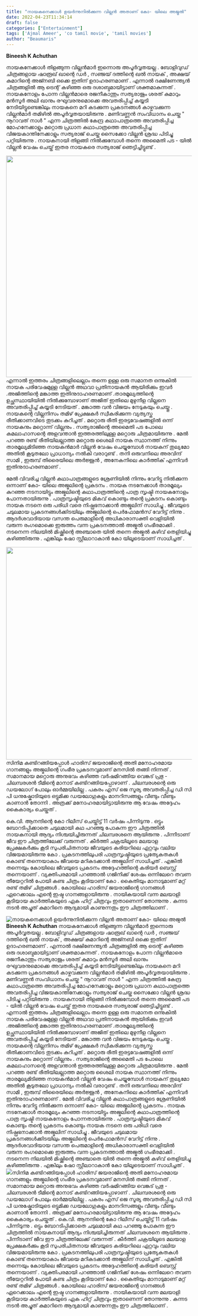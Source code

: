 ```yaml
---
title: "നായകനെക്കാൾ ഉയർന്നുനിൽക്കുന്ന വില്ലൻ അതാണ് കോ- യിലെ അജ്മൽ"
date: 2022-04-23T11:34:14
draft: false
categories: ["Entertainment"]
tags: ['Ajmal Ameer', 'co tamil movie', 'tamil movies']
author: "Beaumaris"
---
```


<strong>Bineesh K Achuthan</strong>

നായകനേക്കാൾ തിളങ്ങുന്ന വില്ലൻമാർ ഇന്നൊരു അപൂർവ്വതയല്ല . ബോളിവുഡ് ചിത്രങ്ങളായ ഷാരൂഖ് ഖാന്റെ ഡർ , സഞ്ജയ് ദത്തിന്റെ ഖൽ നായക് , അക്ഷയ് കുമാറിന്റെ അജ്നബി ഒക്കെ ഇതിന് ഉദാഹരണമാണ് . എന്നാൽ ദക്ഷിണേന്ത്യൻ ചിത്രങ്ങളിൽ ആ ട്രെന്റ് കഴിഞ്ഞ ഒരു ദശാബ്ദമായിട്ടാണ് ശക്തമാകുന്നത് . നായകനോളം പോന്ന വില്ലൻമാരെ രജനീകാന്തും സത്യരാജും ശരത് കുമാറും മൻസൂർ അലി ഖാനും രഘുവരനുമൊക്കെ അവതരിപ്പിച്ച് കയ്യടി നേടിയിട്ടുണ്ടെങ്കിലും നായകനെ മറി കടക്കുന്ന പ്രകടനങ്ങൾ കാഴ്ചവക്കുന്ന വില്ലൻമാർ തമിഴിൽ അപൂർവ്വതയായിരുന്നു . മണിവണ്ണൻ സംവിധാനം ചെയ്ത " നൂറാവത് നാൾ " എന്ന ചിത്രത്തിൽ കേന്ദ്ര കഥാപാത്രത്തെ അവതരിപ്പിച്ച മോഹനേക്കാളും മറ്റൊരു പ്രധാന കഥാപാത്രത്തെ അവതരിപ്പിച്ച വിജയകാന്തിനേക്കാളും സത്യരാജ് ചെയ്ത സൈക്കോ വില്ലൻ ശ്രദ്ധ പിടിച്ചു പറ്റിയിരുന്നു . നായകനായി തിളങ്ങി നിൽക്കുമ്പോൾ തന്നെ അമൈതി പട - യിൽ വില്ലൻ വേഷം ചെയ്ത് ഇതര നായകരെ സത്യരാജ് ഞെട്ടിച്ചിട്ടുണ്ട് .

<img class="size-full wp-image-330866 aligncenter" src="https://cdn.boolokam.com/articles/2022/04/62769116.webp" alt="" width="800" height="600" />എന്നാൽ ഇത്തരം ചിത്രങ്ങളിലെല്ലാം തന്നെ ഉള്ള ഒരു സമാനത ഒന്നുകിൽ നായക പരിവേഷമുള്ള വില്ലൻ അഥവാ പ്രതിനായകൻ ആയിരിക്കും ഇവർ .അജിത്തിന്റെ മങ്കാത്ത ഇതിനുദാഹരണമാണ് .താരമൂല്യത്തിന്റെ ഉച്ഛസ്ഥായിയിൽ നിൽക്കുമ്പോഴാണ് അജിത് ഇതിലെ മുഴുനീള വില്ലനെ അവതരിപ്പിച്ച് കയ്യടി നേടിയത് . മങ്കാത്ത വൻ വിജയം നേടുകയും ചെയ്തു . നായകന്റെ വില്ലനിസം തമിഴ് പ്രേക്ഷകർ സ്വീകരിക്കുന്ന വ്യത്യസ്ത രീതിക്കാണവിടെ തുടക്കം കുറിച്ചത് . മറ്റൊരു രീതി ഇരട്ടവേഷങ്ങളിൽ ഒന്ന് നായകനും മറ്റൊന്ന് വില്ലനും . സത്യരാജിന്റെ അമൈതി പട പോലെ കമലാഹാസന്റെ അളവന്താൻ ഇത്തരത്തിലുള്ള മറ്റൊരു ചിത്രമായിരുന്നു . മേൽ പറഞ്ഞ രണ്ട് രീതിയിലല്ലാത്ത മറ്റൊരു ശൈലി നായക സ്ഥാനത്ത് നിന്നും താരമൂല്യമിടിഞ്ഞ നായകൻമാർ വില്ലൻ വേഷം ചെയ്യുമ്പോൾ നായകന് തുല്യമോ അതിൽ കൂടുതലോ പ്രാധാന്യം നൽകി വരാറുണ്ട് . തനി ഒരുവനിലെ അരവിന്ദ് സാമി , ഇരുമ്പ് തിരൈയിലെ അർജ്ജുൻ , അനേകനിലെ കാർത്തിക് എന്നിവർ ഇതിനുദാഹരണമാണ് .

മേൽ വിവരിച്ച വില്ലൻ കഥാപാത്രങ്ങളുടെ ശ്രേണിയിൽ നിന്നും വേറിട്ടു നിൽക്കുന്ന ഒന്നാണ് കോ- യിലെ അജ്മലിന്റെ പ്രകടനം . നായക നടനേക്കാൾ താരമൂല്യം കുറഞ്ഞ നടനായിട്ടും അജ്മലിന്റെ കഥാപാത്രത്തിന്റെ പാത്ര സൃഷ്ടി നായകനോളം പോന്നതായിരുന്നു . പാത്രസൃഷ്ടിയുടെ മികവ് കൊണ്ടും തന്റെ പ്രകടനം കൊണ്ടും നായക നടനെ ഒരു പരിധി വരെ നിഷ്പ്രഭനാക്കാൻ അജ്മലിന് സാധിച്ചു . ജീവയുടെ ചടുലമായ പ്രകടനങ്ങൾക്കിടയിലും അജ്മലിന്റെ പെർഫോമൻസ് വേറിട്ട് നിന്നു . ആദർശവാദിയായ വസന്ത പെരുമാളിന്റെ അധികാരാസക്തി വെളിയിൽ വരുന്ന രംഗമൊക്കെ ഇരുത്തം വന്ന പ്രകടനത്താൽ അജ്മൽ ഗംഭീരമാക്കി . നടനെന്ന നിലയിൽ മിഷ്ക്കിന്റെ അഞ്ചാതെ യിൽ തന്നെ അജ്മൽ കഴിവ് തെളിയിച്ചു കഴിഞ്ഞിരുന്നു . എങ്കിലും ഷോ സ്റ്റീലാറാകാൻ കോ യിലൂടെയാണ് സാധിച്ചത് .

<img class=" wp-image-330868 aligncenter" src="https://cdn.boolokam.com/articles/2022/04/04sd1.jpg" alt="" width="709" height="576" />സിനിമ കണ്ടിറങ്ങിയപ്പോൾ ഹാരിസ് ജയരാജിന്റെ അതി മനോഹരമായ ഗാനങ്ങളും അജ്മലിന്റെ ഗംഭീര പ്രകടനവുമാണ് മനസിൽ തങ്ങി നിന്നത് . സമാനമായ മറ്റൊരു അനുഭവം കഴിഞ്ഞ വർഷമിറങ്ങിയ വെങ്കട് പ്രഭു - ചിലമ്പരശൻ ടീമിന്റെ മാനാട് കണ്ടിറങ്ങിയപ്പോഴാണ് . ചിലമ്പരശന്റെ ഒരു ഡയലോഗ് പോലും ഓർമ്മയിലില്ല . പകരം എസ് ജെ സൂര്യ അവതരിപ്പിച്ച ഡി സി പി ധനുഷ്കോടിയുടെ ഒട്ടുമിക്ക ഡയലോഗുകളും മാനറിസങ്ങളും വീണ്ടും വീണ്ടും കാണാൻ തോന്നി . അത്രക്ക് മനോഹരമായിട്ടായിരുന്നു ആ വേഷം അദ്ദേഹം കൈകാര്യം ചെയ്തത് .

കെ.വി. ആനന്ദിന്റെ കോ റിലീസ് ചെയ്തിട്ട് 11 വർഷം പിന്നിടുന്നു . ഒട്ടും ബോറടിപ്പിക്കാതെ ചടുലമായി കഥ പറഞ്ഞു പോകുന്ന ഈ ചിത്രത്തിൽ നായകനായി ആദ്യം നിശ്ചയിച്ചിരുന്നത് ചിലമ്പരശനെ ആയിരുന്നു . പിന്നീടാണ് ജീവ ഈ ചിത്രത്തിലേക്ക് വരുന്നത് . കീർത്തി ചക്രയിലൂടെ മലയാള പ്രേക്ഷകർക്കും കൂടി സുപരിചിതനായ ജീവയുടെ കരിയറിലെ ഏറ്റവും വലിയ വിജയമായിരുന്നു കോ . പ്രകടനത്തിലുപരി പാത്രസൃഷ്ടിയുടെ പ്രത്യേകതകൾ കൊണ്ട് തന്നെയാകാം ജീവയെ മറികടക്കാൻ അജ്മലിന് സാധിച്ചത് . എങ്കിൽ തന്നെയും കോയിലെ ജീവയുടെ പ്രകടനം അദ്ദേഹത്തിന്റെ കരിയർ ബെസ്റ്റ് തന്നെയാണ് . വ്യക്തിപരമായി പറഞ്ഞാൽ ഗജിനിക്ക് ശേഷം ഒന്നിലേറെ തവണ തീയേറ്ററിൽ പോയി കണ്ട ചിത്രം കൂടിയാണ് കോ . കൈതിയും മാനാടുമാണ് മറ്റ് രണ്ട് തമിഴ് ചിത്രങ്ങൾ . കോയിലെ ഹാരിസ് ജയരാജിന്റെ ഗാനങ്ങൾ ഏറെക്കാലം എന്റെ ഇഷ്ട ഗാനങ്ങളായിരുന്നു . നായികയായി വന്ന മലയാളി കൂടിയായ കാർത്തികയുടെ ഏക ഹിറ്റ് ചിത്രവും ഇതാണെന്ന് തോന്നുന്നു . കന്നട നടൻ അച്ചുത് കുമാറിനെ ആദ്യമായി കാണുന്നതും ഈ ചിത്രത്തിലാണ് .


![നായകനെക്കാൾ ഉയർന്നുനിൽക്കുന്ന വില്ലൻ അതാണ് കോ- യിലെ അജ്മൽ](https://cdn.boolokam.com/articles/2022/04/62769116.webp)**Bineesh K Achuthan** നായകനേക്കാൾ തിളങ്ങുന്ന വില്ലൻമാർ ഇന്നൊരു അപൂർവ്വതയല്ല . ബോളിവുഡ് ചിത്രങ്ങളായ ഷാരൂഖ് ഖാന്റെ ഡർ , സഞ്ജയ് ദത്തിന്റെ ഖൽ നായക് , അക്ഷയ് കുമാറിന്റെ അജ്നബി ഒക്കെ ഇതിന് ഉദാഹരണമാണ് . എന്നാൽ ദക്ഷിണേന്ത്യൻ ചിത്രങ്ങളിൽ ആ ട്രെന്റ് കഴിഞ്ഞ ഒരു ദശാബ്ദമായിട്ടാണ് ശക്തമാകുന്നത് . നായകനോളം പോന്ന വില്ലൻമാരെ രജനീകാന്തും സത്യരാജും ശരത് കുമാറും മൻസൂർ അലി ഖാനും രഘുവരനുമൊക്കെ അവതരിപ്പിച്ച് കയ്യടി നേടിയിട്ടുണ്ടെങ്കിലും നായകനെ മറി കടക്കുന്ന പ്രകടനങ്ങൾ കാഴ്ചവക്കുന്ന വില്ലൻമാർ തമിഴിൽ അപൂർവ്വതയായിരുന്നു . മണിവണ്ണൻ സംവിധാനം ചെയ്ത " നൂറാവത് നാൾ " എന്ന ചിത്രത്തിൽ കേന്ദ്ര കഥാപാത്രത്തെ അവതരിപ്പിച്ച മോഹനേക്കാളും മറ്റൊരു പ്രധാന കഥാപാത്രത്തെ അവതരിപ്പിച്ച വിജയകാന്തിനേക്കാളും സത്യരാജ് ചെയ്ത സൈക്കോ വില്ലൻ ശ്രദ്ധ പിടിച്ചു പറ്റിയിരുന്നു . നായകനായി തിളങ്ങി നിൽക്കുമ്പോൾ തന്നെ അമൈതി പട - യിൽ വില്ലൻ വേഷം ചെയ്ത് ഇതര നായകരെ സത്യരാജ് ഞെട്ടിച്ചിട്ടുണ്ട് . എന്നാൽ ഇത്തരം ചിത്രങ്ങളിലെല്ലാം തന്നെ ഉള്ള ഒരു സമാനത ഒന്നുകിൽ നായക പരിവേഷമുള്ള വില്ലൻ അഥവാ പ്രതിനായകൻ ആയിരിക്കും ഇവർ .അജിത്തിന്റെ മങ്കാത്ത ഇതിനുദാഹരണമാണ് .താരമൂല്യത്തിന്റെ ഉച്ഛസ്ഥായിയിൽ നിൽക്കുമ്പോഴാണ് അജിത് ഇതിലെ മുഴുനീള വില്ലനെ അവതരിപ്പിച്ച് കയ്യടി നേടിയത് . മങ്കാത്ത വൻ വിജയം നേടുകയും ചെയ്തു . നായകന്റെ വില്ലനിസം തമിഴ് പ്രേക്ഷകർ സ്വീകരിക്കുന്ന വ്യത്യസ്ത രീതിക്കാണവിടെ തുടക്കം കുറിച്ചത് . മറ്റൊരു രീതി ഇരട്ടവേഷങ്ങളിൽ ഒന്ന് നായകനും മറ്റൊന്ന് വില്ലനും . സത്യരാജിന്റെ അമൈതി പട പോലെ കമലാഹാസന്റെ അളവന്താൻ ഇത്തരത്തിലുള്ള മറ്റൊരു ചിത്രമായിരുന്നു . മേൽ പറഞ്ഞ രണ്ട് രീതിയിലല്ലാത്ത മറ്റൊരു ശൈലി നായക സ്ഥാനത്ത് നിന്നും താരമൂല്യമിടിഞ്ഞ നായകൻമാർ വില്ലൻ വേഷം ചെയ്യുമ്പോൾ നായകന് തുല്യമോ അതിൽ കൂടുതലോ പ്രാധാന്യം നൽകി വരാറുണ്ട് . തനി ഒരുവനിലെ അരവിന്ദ് സാമി , ഇരുമ്പ് തിരൈയിലെ അർജ്ജുൻ , അനേകനിലെ കാർത്തിക് എന്നിവർ ഇതിനുദാഹരണമാണ് . മേൽ വിവരിച്ച വില്ലൻ കഥാപാത്രങ്ങളുടെ ശ്രേണിയിൽ നിന്നും വേറിട്ടു നിൽക്കുന്ന ഒന്നാണ് കോ- യിലെ അജ്മലിന്റെ പ്രകടനം . നായക നടനേക്കാൾ താരമൂല്യം കുറഞ്ഞ നടനായിട്ടും അജ്മലിന്റെ കഥാപാത്രത്തിന്റെ പാത്ര സൃഷ്ടി നായകനോളം പോന്നതായിരുന്നു . പാത്രസൃഷ്ടിയുടെ മികവ് കൊണ്ടും തന്റെ പ്രകടനം കൊണ്ടും നായക നടനെ ഒരു പരിധി വരെ നിഷ്പ്രഭനാക്കാൻ അജ്മലിന് സാധിച്ചു . ജീവയുടെ ചടുലമായ പ്രകടനങ്ങൾക്കിടയിലും അജ്മലിന്റെ പെർഫോമൻസ് വേറിട്ട് നിന്നു . ആദർശവാദിയായ വസന്ത പെരുമാളിന്റെ അധികാരാസക്തി വെളിയിൽ വരുന്ന രംഗമൊക്കെ ഇരുത്തം വന്ന പ്രകടനത്താൽ അജ്മൽ ഗംഭീരമാക്കി . നടനെന്ന നിലയിൽ മിഷ്ക്കിന്റെ അഞ്ചാതെ യിൽ തന്നെ അജ്മൽ കഴിവ് തെളിയിച്ചു കഴിഞ്ഞിരുന്നു . എങ്കിലും ഷോ സ്റ്റീലാറാകാൻ കോ യിലൂടെയാണ് സാധിച്ചത് . ![](https://cdn.boolokam.com/articles/2022/04/04sd1.jpg)സിനിമ കണ്ടിറങ്ങിയപ്പോൾ ഹാരിസ് ജയരാജിന്റെ അതി മനോഹരമായ ഗാനങ്ങളും അജ്മലിന്റെ ഗംഭീര പ്രകടനവുമാണ് മനസിൽ തങ്ങി നിന്നത് . സമാനമായ മറ്റൊരു അനുഭവം കഴിഞ്ഞ വർഷമിറങ്ങിയ വെങ്കട് പ്രഭു - ചിലമ്പരശൻ ടീമിന്റെ മാനാട് കണ്ടിറങ്ങിയപ്പോഴാണ് . ചിലമ്പരശന്റെ ഒരു ഡയലോഗ് പോലും ഓർമ്മയിലില്ല . പകരം എസ് ജെ സൂര്യ അവതരിപ്പിച്ച ഡി സി പി ധനുഷ്കോടിയുടെ ഒട്ടുമിക്ക ഡയലോഗുകളും മാനറിസങ്ങളും വീണ്ടും വീണ്ടും കാണാൻ തോന്നി . അത്രക്ക് മനോഹരമായിട്ടായിരുന്നു ആ വേഷം അദ്ദേഹം കൈകാര്യം ചെയ്തത് . കെ.വി. ആനന്ദിന്റെ കോ റിലീസ് ചെയ്തിട്ട് 11 വർഷം പിന്നിടുന്നു . ഒട്ടും ബോറടിപ്പിക്കാതെ ചടുലമായി കഥ പറഞ്ഞു പോകുന്ന ഈ ചിത്രത്തിൽ നായകനായി ആദ്യം നിശ്ചയിച്ചിരുന്നത് ചിലമ്പരശനെ ആയിരുന്നു . പിന്നീടാണ് ജീവ ഈ ചിത്രത്തിലേക്ക് വരുന്നത് . കീർത്തി ചക്രയിലൂടെ മലയാള പ്രേക്ഷകർക്കും കൂടി സുപരിചിതനായ ജീവയുടെ കരിയറിലെ ഏറ്റവും വലിയ വിജയമായിരുന്നു കോ . പ്രകടനത്തിലുപരി പാത്രസൃഷ്ടിയുടെ പ്രത്യേകതകൾ കൊണ്ട് തന്നെയാകാം ജീവയെ മറികടക്കാൻ അജ്മലിന് സാധിച്ചത് . എങ്കിൽ തന്നെയും കോയിലെ ജീവയുടെ പ്രകടനം അദ്ദേഹത്തിന്റെ കരിയർ ബെസ്റ്റ് തന്നെയാണ് . വ്യക്തിപരമായി പറഞ്ഞാൽ ഗജിനിക്ക് ശേഷം ഒന്നിലേറെ തവണ തീയേറ്ററിൽ പോയി കണ്ട ചിത്രം കൂടിയാണ് കോ . കൈതിയും മാനാടുമാണ് മറ്റ് രണ്ട് തമിഴ് ചിത്രങ്ങൾ . കോയിലെ ഹാരിസ് ജയരാജിന്റെ ഗാനങ്ങൾ ഏറെക്കാലം എന്റെ ഇഷ്ട ഗാനങ്ങളായിരുന്നു . നായികയായി വന്ന മലയാളി കൂടിയായ കാർത്തികയുടെ ഏക ഹിറ്റ് ചിത്രവും ഇതാണെന്ന് തോന്നുന്നു . കന്നട നടൻ അച്ചുത് കുമാറിനെ ആദ്യമായി കാണുന്നതും ഈ ചിത്രത്തിലാണ് .
